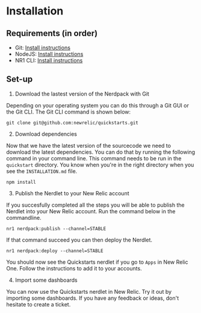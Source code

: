 # Installation

## Requirements (in order)

* Git: [Install instructions](https://git-scm.com/book/en/v2/Getting-Started-Installing-Git)
* NodeJS: [Install instructions](https://nodejs.dev/learn/how-to-install-nodejs)
* NR1 CLI: [Install instructions](https://one.newrelic.com/launcher/developer-center.launcher?pane=eyJuZXJkbGV0SWQiOiJkZXZlbG9wZXItY2VudGVyLmRldmVsb3Blci1jZW50ZXIifQ==)

## Set-up

1) Download the lastest version of the Nerdpack with Git

Depending on your operating system you can do this through a Git GUI or the Git CLI. The Git CLI command is shown below:

`git clone git@github.com:newrelic/quickstarts.git`

2) Download dependencies

Now that we have the latest version of the sourcecode we need to download the latest dependencies. You can do that by running the following command in your command line. This command needs to be run in the `quickstart` directory. You know when you're in the right directory when you see the `INSTALLATION.md` file.

`npm install`

3) Publish the Nerdlet to your New Relic account

If you succesfully completed all the steps you will be able to publish the Nerdlet into your New Relic account. Run the command below in the commandline.

`nr1 nerdpack:publish --channel=STABLE`

If that command succeed you can then deploy the Nerdlet.

`nr1 nerdpack:deploy --channel=STABLE`

You should now see the Quickstarts nerdlet if you go to `Apps` in New Relic One. Follow the instructions to add it to your accounts.

4) Import some dashboards

You can now use the Quickstarts nerdlet in New Relic. Try it out by importing some dashboards. If you have any feedback or ideas, don't hesitate to create a ticket.
